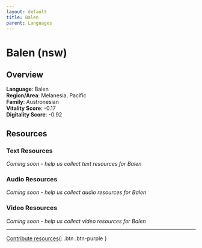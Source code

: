 ```yaml
---
layout: default
title: Balen
parent: Languages
---
```


# Balen (nsw)

## Overview

**Language**: Balen  
**Region/Area**: Melanesia, Pacific  
**Family**: Austronesian  
**Vitality Score**: -0.17  
**Digitality Score**: -0.92  

## Resources

### Text Resources
*Coming soon - help us collect text resources for Balen*

### Audio Resources
*Coming soon - help us collect audio resources for Balen*

### Video Resources
*Coming soon - help us collect video resources for Balen*

---

[Contribute resources](https://fairtrain.github.io/){: .btn .btn-purple }
